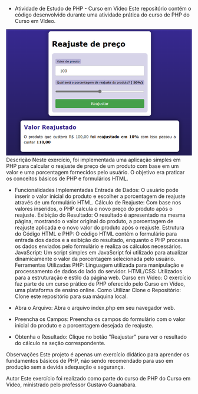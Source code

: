 - Atividade de Estudo de PHP - Curso em Vídeo
Este repositório contém o código desenvolvido durante uma atividade prática do curso de PHP do Curso em Vídeo.

![logo](reajuste_preco.png)
Descrição
Neste exercício, foi implementada uma aplicação simples em PHP para calcular o reajuste de preço de um produto com base em um valor e uma porcentagem fornecidos pelo usuário. O objetivo era praticar os conceitos básicos de PHP e formulários HTML.

 - Funcionalidades Implementadas
Entrada de Dados: O usuário pode inserir o valor inicial do produto e escolher a porcentagem de reajuste através de um formulário HTML.
Cálculo de Reajuste: Com base nos valores inseridos, o PHP calcula o novo preço do produto após o reajuste.
Exibição do Resultado: O resultado é apresentado na mesma página, mostrando o valor original do produto, a porcentagem de reajuste aplicada e o novo valor do produto após o reajuste.
Estrutura do Código
HTML e PHP: O código HTML contém o formulário para entrada dos dados e a exibição do resultado, enquanto o PHP processa os dados enviados pelo formulário e realiza os cálculos necessários.
JavaScript: Um script simples em JavaScript foi utilizado para atualizar dinamicamente o valor da porcentagem selecionada pelo usuário.
Ferramentas Utilizadas
PHP: Linguagem utilizada para manipulação e processamento de dados do lado do servidor.
HTML/CSS: Utilizados para a estruturação e estilo da página web.
Curso em Vídeo: O exercício faz parte de um curso prático de PHP oferecido pelo Curso em Vídeo, uma plataforma de ensino online.
Como Utilizar
Clone o Repositório: Clone este repositório para sua máquina local.

 - Abra o Arquivo: Abra o arquivo index.php em seu navegador web.

 - Preencha os Campos: Preencha os campos do formulário com o valor inicial do produto e a porcentagem desejada de reajuste.

- Obtenha o Resultado: Clique no botão "Reajustar" para ver o resultado do cálculo na seção correspondente.

Observações
Este projeto é apenas um exercício didático para aprender os fundamentos básicos de PHP, não sendo recomendado para uso em produção sem a devida adequação e segurança.

Autor
Este exercício foi realizado como parte do curso de PHP do Curso em Vídeo, ministrado pelo professor Gustavo Guanabara.
